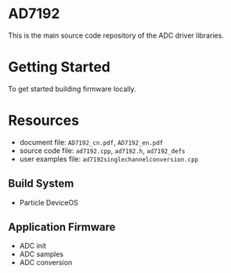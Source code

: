 # AD7192

This is the main source code repository of the ADC driver libraries.

# Getting Started

To get started building firmware locally.


# Resources

- document file: `AD7192_cn.pdf`, `AD7192_en.pdf`
- source code file: `ad7192.cpp`, `ad7192.h`, `ad7192_defs`
- user examples file: `ad7192singlechannelconversion.cpp`

## Build System

- Particle DeviceOS

## Application Firmware 
- ADC init 
- ADC samples 
- ADC conversion 

